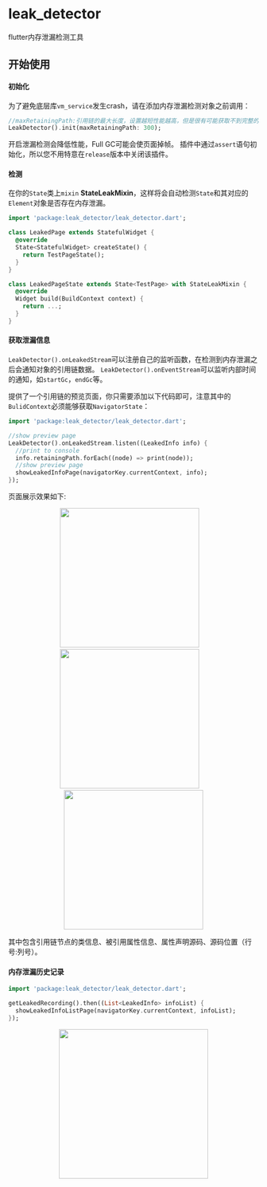 # leak_detector

flutter内存泄漏检测工具

## 开始使用

#### 初始化

为了避免底层库`vm_service`发生crash，请在添加内存泄漏检测对象之前调用：
```dart
//maxRetainingPath:引用链的最大长度，设置越短性能越高，但是很有可能获取不到完整的泄漏路径 默认是 300
LeakDetector().init(maxRetainingPath: 300);
```
开启泄漏检测会降低性能，Full GC可能会使页面掉帧。
插件中通过`assert`语句初始化，所以您不用特意在`release`版本中关闭该插件。

#### 检测

在你的`State`类上`mixin` **StateLeakMixin**，这样将会自动检测`State`和其对应的`Element`对象是否存在内存泄漏。

```dart
import 'package:leak_detector/leak_detector.dart';

class LeakedPage extends StatefulWidget {
  @override
  State<StatefulWidget> createState() {
    return TestPageState();
  }
}

class LeakedPageState extends State<TestPage> with StateLeakMixin {
  @override
  Widget build(BuildContext context) {
    return ...;
  }
}
```

#### 获取泄漏信息

`LeakDetector().onLeakedStream`可以注册自己的监听函数，在检测到内存泄漏之后会通知对象的引用链数据。
`LeakDetector().onEventStream`可以监听内部时间的通知，如`startGc`，`endGc`等。

提供了一个引用链的预览页面，你只需要添加以下代码即可，注意其中的`BulidContext`必须能够获取`NavigatorState`：

```dart
import 'package:leak_detector/leak_detector.dart';

//show preview page
LeakDetector().onLeakedStream.listen((LeakedInfo info) {
  //print to console
  info.retainingPath.forEach((node) => print(node));
  //show preview page
  showLeakedInfoPage(navigatorKey.currentContext, info);
});
```

页面展示效果如下:

<center class="half">
  <img src="https://liujiakuoyx.github.io/images/leak_detector/image1.png" width="280"/>&nbsp;&nbsp;&nbsp;&nbsp;<img src="https://liujiakuoyx.github.io/images/leak_detector/image4.png" width="280"/>&nbsp;&nbsp;&nbsp;&nbsp;<img src="https://liujiakuoyx.github.io/images/leak_detector/image2.png" width="280"/> 
</center>


其中包含引用链节点的类信息、被引用属性信息、属性声明源码、源码位置（行号:列号）。

#### 内存泄漏历史记录

```dart
import 'package:leak_detector/leak_detector.dart';

getLeakedRecording().then((List<LeakedInfo> infoList) {
  showLeakedInfoListPage(navigatorKey.currentContext, infoList);
});
```


<center class="half">
  <img src="https://liujiakuoyx.github.io/images/leak_detector/image3.png" width="300"/>
</center>
